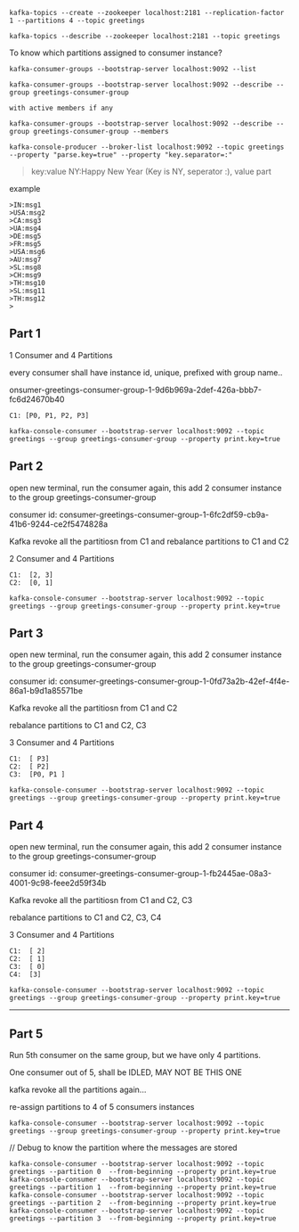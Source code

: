 
```
kafka-topics --create --zookeeper localhost:2181 --replication-factor 1 --partitions 4 --topic greetings

```

```
kafka-topics --describe --zookeeper localhost:2181 --topic greetings
```


To know which partitions assigned to consumer instance?

```
kafka-consumer-groups --bootstrap-server localhost:9092 --list

kafka-consumer-groups --bootstrap-server localhost:9092 --describe --group greetings-consumer-group

with active members if any

kafka-consumer-groups --bootstrap-server localhost:9092 --describe --group greetings-consumer-group --members
```





```	
kafka-console-producer --broker-list localhost:9092 --topic greetings --property "parse.key=true" --property "key.separator=:"
```

>key:value
>NY:Happy New Year (Key is NY, seperator :), value part

example 

```
>IN:msg1
>USA:msg2
>CA:msg3
>UA:msg4
>DE:msg5
>FR:msg5
>USA:msg6
>AU:msg7
>SL:msg8
>CH:msg9
>TH:msg10
>SL:msg11
>TH:msg12
>
```

## Part 1

1 Consumer and 4 Partitions

every consumer shall have instance id, unique, prefixed with group name..

onsumer-greetings-consumer-group-1-9d6b969a-2def-426a-bbb7-fc6d24670b40
```
C1: [P0, P1, P2, P3] 
```

```
kafka-console-consumer --bootstrap-server localhost:9092 --topic greetings --group greetings-consumer-group --property print.key=true
```


## Part 2

open new terminal, run the consumer again, this add 2 consumer instance to the group greetings-consumer-group


consumer id: consumer-greetings-consumer-group-1-6fc2df59-cb9a-41b6-9244-ce2f5474828a

Kafka revoke all the partitiosn from C1 and 
rebalance partitions to C1 and C2

2 Consumer and 4 Partitions
```
C1:  [2, 3]
C2:  [0, 1]
```

```
kafka-console-consumer --bootstrap-server localhost:9092 --topic greetings --group greetings-consumer-group --property print.key=true
```


## Part 3

open new terminal, run the consumer again, this add 2 consumer instance to the group greetings-consumer-group


consumer id: consumer-greetings-consumer-group-1-0fd73a2b-42ef-4f4e-86a1-b9d1a85571be

Kafka revoke all the partitiosn from C1 and C2

rebalance partitions to C1 and C2, C3

3 Consumer and 4 Partitions
```
C1:  [ P3]
C2:  [ P2]
C3:  [P0, P1 ]
```

```
kafka-console-consumer --bootstrap-server localhost:9092 --topic greetings --group greetings-consumer-group --property print.key=true
```


## Part 4

open new terminal, run the consumer again, this add 2 consumer instance to the group greetings-consumer-group


consumer id:  consumer-greetings-consumer-group-1-fb2445ae-08a3-4001-9c98-feee2d59f34b


Kafka revoke all the partitiosn from C1 and C2, C3

rebalance partitions to C1 and C2, C3, C4

3 Consumer and 4 Partitions
```
C1:  [ 2]
C2:  [ 1]
C3:  [ 0]
C4:  [3]
```

```
kafka-console-consumer --bootstrap-server localhost:9092 --topic greetings --group greetings-consumer-group --property print.key=true
```

-------

## Part 5

Run 5th consumer on the same group, but we have only 4 partitions.

One consumer out of 5, shall be IDLED, MAY NOT BE THIS ONE

kafka revoke all the partitions again...

re-assign partitions to 4 of 5 consumers instances

```
kafka-console-consumer --bootstrap-server localhost:9092 --topic greetings --group greetings-consumer-group --property print.key=true
```


// Debug
to know the partition where the messages are stored
```
kafka-console-consumer --bootstrap-server localhost:9092 --topic greetings --partition 0  --from-beginning --property print.key=true
kafka-console-consumer --bootstrap-server localhost:9092 --topic greetings --partition 1  --from-beginning --property print.key=true
kafka-console-consumer --bootstrap-server localhost:9092 --topic greetings --partition 2  --from-beginning --property print.key=true
kafka-console-consumer --bootstrap-server localhost:9092 --topic greetings --partition 3  --from-beginning --property print.key=true

```

